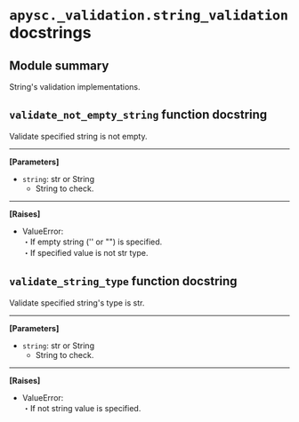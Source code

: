 # `apysc._validation.string_validation` docstrings

## Module summary

String's validation implementations.

## `validate_not_empty_string` function docstring

Validate specified string is not empty.<hr>

**[Parameters]**

- `string`: str or String
  - String to check.

<hr>

**[Raises]**

- ValueError: <br> ・If empty string ('' or "") is specified. <br> ・If specified value is not str type.

## `validate_string_type` function docstring

Validate specified string's type is str.<hr>

**[Parameters]**

- `string`: str or String
  - String to check.

<hr>

**[Raises]**

- ValueError: <br> ・If not string value is specified.